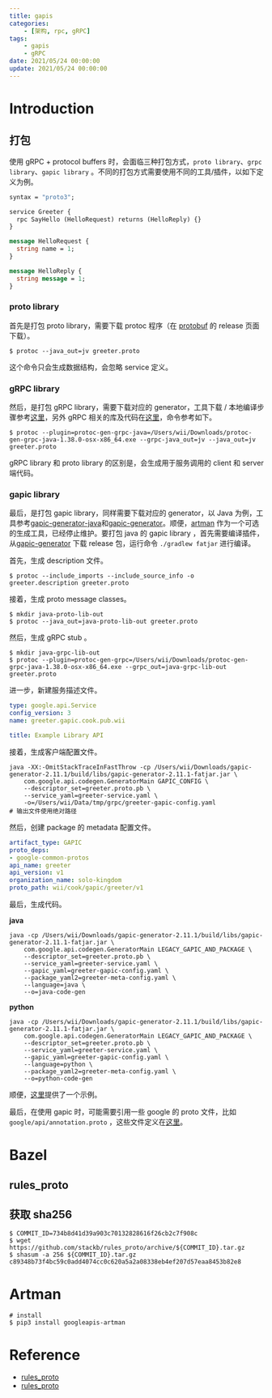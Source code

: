 ```yaml
---
title: gapis
categories: 
    - [架构, rpc, gRPC]
tags:
    - gapis
    - gRPC
date: 2021/05/24 00:00:00
update: 2021/05/24 00:00:00
---
```


# Introduction

## 打包

使用 gRPC + protocol buffers 时，会面临三种打包方式，`proto library`、`grpc library`、`gapic library` 。不同的打包方式需要使用不同的工具/插件，以如下定义为例。

```protobuf
syntax = "proto3";

service Greeter {
  rpc SayHello (HelloRequest) returns (HelloReply) {}
}

message HelloRequest {
  string name = 1;
}

message HelloReply {
  string message = 1;
}
```

### proto library

首先是打包 proto library，需要下载 protoc 程序（在 [protobuf](https://github.com/protocolbuffers/protobuf) 的 release 页面下载）。

```shell
$ protoc --java_out=jv greeter.proto
```

这个命令只会生成数据结构，会忽略 service 定义。

### gRPC library

然后，是打包 gRPC library，需要下载对应的 generator，工具下载 / 本地编译步骤参考[这里](https://github.com/grpc/grpc-java/tree/master/compiler)，另外 gRPC 相关的库及代码在[这里](https://github.com/grpc)，命令参考如下。

```shell
$ protoc --plugin=protoc-gen-grpc-java=/Users/wii/Downloads/protoc-gen-grpc-java-1.38.0-osx-x86_64.exe --grpc-java_out=jv --java_out=jv greeter.proto
```

gRPC library 和 proto library 的区别是，会生成用于服务调用的 client 和 server 端代码。

### gapic library

最后，是打包 gapic library，同样需要下载对应的 generator，以 Java 为例，工具参考[gapic-generator-java](https://github.com/googleapis/gapic-generator-java)和[gapic-generator](https://github.com/googleapis/gapic-generator)。顺便，[artman](https://github.com/googleapis/artman) 作为一个可选的生成工具，已经停止维护。要打包 java 的 gapic library ，首先需要编译插件，从[gapic-generator](https://github.com/googleapis/gapic-generator) 下载  release 包，运行命令 `./gradlew fatjar` 进行编译。

首先，生成 description 文件。

```shell
$ protoc --include_imports --include_source_info -o greeter.description greeter.proto
```

接着，生成 proto message classes。

```shell
$ mkdir java-proto-lib-out
$ protoc --java_out=java-proto-lib-out greeter.proto
```

然后，生成 gRPC stub 。

```shell
$ mkdir java-grpc-lib-out
$ protoc --plugin=protoc-gen-grpc=/Users/wii/Downloads/protoc-gen-grpc-java-1.38.0-osx-x86_64.exe --grpc_out=java-grpc-lib-out greeter.proto
```

进一步，新建服务描述文件。

```yaml
type: google.api.Service
config_version: 3
name: greeter.gapic.cook.pub.wii

title: Example Library API
```

接着，生成客户端配置文件。

```shell
java -XX:-OmitStackTraceInFastThrow -cp /Users/wii/Downloads/gapic-generator-2.11.1/build/libs/gapic-generator-2.11.1-fatjar.jar \
    com.google.api.codegen.GeneratorMain GAPIC_CONFIG \
    --descriptor_set=greeter.proto.pb \
    --service_yaml=greeter-service.yaml \
    -o=/Users/wii/Data/tmp/grpc/greeter-gapic-config.yaml
# 输出文件使用绝对路径
```

然后，创建 package 的 metadata 配置文件。

```yaml
artifact_type: GAPIC
proto_deps:
- google-common-protos
api_name: greeter
api_version: v1
organization_name: solo-kingdom
proto_path: wii/cook/gapic/greeter/v1
```

最后，生成代码。

**java**

```shell
java -cp /Users/wii/Downloads/gapic-generator-2.11.1/build/libs/gapic-generator-2.11.1-fatjar.jar \
    com.google.api.codegen.GeneratorMain LEGACY_GAPIC_AND_PACKAGE \
    --descriptor_set=greeter.proto.pb \
    --service_yaml=greeter-service.yaml \
    --gapic_yaml=greeter-gapic-config.yaml \
    --package_yaml2=greeter-meta-config.yaml \
    --language=java \
    --o=java-code-gen
```

**python**

```shell
java -cp /Users/wii/Downloads/gapic-generator-2.11.1/build/libs/gapic-generator-2.11.1-fatjar.jar \
    com.google.api.codegen.GeneratorMain LEGACY_GAPIC_AND_PACKAGE \
    --descriptor_set=greeter.proto.pb \
    --service_yaml=greeter-service.yaml \
    --gapic_yaml=greeter-gapic-config.yaml \
    --language=python \
    --package_yaml2=greeter-meta-config.yaml \
    --o=python-code-gen
```

顺便，[这里](https://github.com/sunzhenkai/cook-grpc/tree/master/cook-gapic-playground)提供了一个示例。

最后，在使用 gapic 时，可能需要引用一些 google 的 proto 文件，比如 `google/api/annotation.proto` ，这些文件定义在[这里](https://github.com/googleapis/api-common-protos/tree/master/google)。

# Bazel

## rules_proto

## 获取 sha256

```shell
$ COMMIT_ID=734b8d41d39a903c70132828616f26cb2c7f908c
$ wget https://github.com/stackb/rules_proto/archive/${COMMIT_ID}.tar.gz
$ shasum -a 256 ${COMMIT_ID}.tar.gz
c89348b73f4bc59c0add4074cc0c620a5a2a08338eb4ef207d57eaa8453b82e8
```

# Artman

```shell
# install
$ pip3 install googleapis-artman
```

# Reference

- [rules_proto](https://github.com/stackb/rules_proto)
- [rules_proto](https://github.com/bazelbuild/rules_proto)

